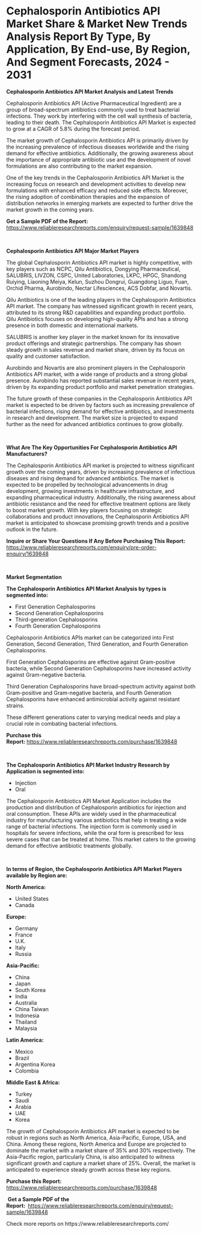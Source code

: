 <p><h1>Cephalosporin Antibiotics API Market Share & Market New Trends Analysis Report By Type, By Application, By End-use, By Region, And Segment Forecasts, 2024 - 2031</h1></p><p><strong>Cephalosporin Antibiotics API Market Analysis and Latest Trends</strong></p>
<p><p>Cephalosporin Antibiotics API (Active Pharmaceutical Ingredient) are a group of broad-spectrum antibiotics commonly used to treat bacterial infections. They work by interfering with the cell wall synthesis of bacteria, leading to their death. The Cephalosporin Antibiotics API Market is expected to grow at a CAGR of 5.8% during the forecast period.</p><p>The market growth of Cephalosporin Antibiotics API is primarily driven by the increasing prevalence of infectious diseases worldwide and the rising demand for effective antibiotics. Additionally, the growing awareness about the importance of appropriate antibiotic use and the development of novel formulations are also contributing to the market expansion.</p><p>One of the key trends in the Cephalosporin Antibiotics API Market is the increasing focus on research and development activities to develop new formulations with enhanced efficacy and reduced side effects. Moreover, the rising adoption of combination therapies and the expansion of distribution networks in emerging markets are expected to further drive the market growth in the coming years.</p></p>
<p><strong>Get a Sample PDF of the Report:&nbsp;</strong> <a href="https://www.reliableresearchreports.com/enquiry/request-sample/1639848">https://www.reliableresearchreports.com/enquiry/request-sample/1639848</a></p>
<p>&nbsp;</p>
<p><strong>Cephalosporin Antibiotics API Major Market Players</strong></p>
<p><p>The global Cephalosporin Antibiotics API market is highly competitive, with key players such as NCPC, Qilu Antibiotics, Dongying Pharmaceutical, SALUBRIS, LIVZON, CSPC, United Laboratories, LKPC, HPGC, Shandong Ruiying, Liaoning Meiya, Kelun, Suzhou Dongrui, Guangdong Liguo, Fuan, Orchid Pharma, Aurobindo, Nectar Lifesciences, ACS Dobfar, and Novartis.</p><p>Qilu Antibiotics is one of the leading players in the Cephalosporin Antibiotics API market. The company has witnessed significant growth in recent years, attributed to its strong R&D capabilities and expanding product portfolio. Qilu Antibiotics focuses on developing high-quality APIs and has a strong presence in both domestic and international markets.</p><p>SALUBRIS is another key player in the market known for its innovative product offerings and strategic partnerships. The company has shown steady growth in sales revenue and market share, driven by its focus on quality and customer satisfaction.</p><p>Aurobindo and Novartis are also prominent players in the Cephalosporin Antibiotics API market, with a wide range of products and a strong global presence. Aurobindo has reported substantial sales revenue in recent years, driven by its expanding product portfolio and market penetration strategies.</p><p>The future growth of these companies in the Cephalosporin Antibiotics API market is expected to be driven by factors such as increasing prevalence of bacterial infections, rising demand for effective antibiotics, and investments in research and development. The market size is projected to expand further as the need for advanced antibiotics continues to grow globally.</p></p>
<p>&nbsp;</p>
<p><strong>What Are The Key Opportunities For Cephalosporin Antibiotics API Manufacturers?</strong></p>
<p><p>The Cephalosporin Antibiotics API market is projected to witness significant growth over the coming years, driven by increasing prevalence of infectious diseases and rising demand for advanced antibiotics. The market is expected to be propelled by technological advancements in drug development, growing investments in healthcare infrastructure, and expanding pharmaceutical industry. Additionally, the rising awareness about antibiotic resistance and the need for effective treatment options are likely to boost market growth. With key players focusing on strategic collaborations and product innovations, the Cephalosporin Antibiotics API market is anticipated to showcase promising growth trends and a positive outlook in the future.</p></p>
<p><strong>Inquire or Share Your Questions If Any Before Purchasing This Report:</strong> <a href="https://www.reliableresearchreports.com/enquiry/pre-order-enquiry/1639848">https://www.reliableresearchreports.com/enquiry/pre-order-enquiry/1639848</a></p>
<p>&nbsp;</p>
<p><strong>Market Segmentation</strong></p>
<p><strong>The Cephalosporin Antibiotics API Market Analysis by types is segmented into:</strong></p>
<p><ul><li>First Generation Cephalosporins</li><li>Second Generation Cephalosporins</li><li>Third-generation Cephalosporins</li><li>Fourth Generation Cephalosporins</li></ul></p>
<p><p>Cephalosporin Antibiotics APIs market can be categorized into First Generation, Second Generation, Third Generation, and Fourth Generation Cephalosporins. </p><p>First Generation Cephalosporins are effective against Gram-positive bacteria, while Second Generation Cephalosporins have increased activity against Gram-negative bacteria. </p><p>Third Generation Cephalosporins have broad-spectrum activity against both Gram-positive and Gram-negative bacteria, and Fourth Generation Cephalosporins have enhanced antimicrobial activity against resistant strains. </p><p>These different generations cater to varying medical needs and play a crucial role in combating bacterial infections.</p></p>
<p><strong>Purchase this Report:&nbsp;</strong><a href="https://www.reliableresearchreports.com/purchase/1639848">https://www.reliableresearchreports.com/purchase/1639848</a></p>
<p>&nbsp;</p>
<p><strong>The Cephalosporin Antibiotics API Market Industry Research by Application is segmented into:</strong></p>
<p><ul><li>Injection</li><li>Oral</li></ul></p>
<p><p>The Cephalosporin Antibiotics API Market Application includes the production and distribution of Cephalosporin antibiotics for injection and oral consumption. These APIs are widely used in the pharmaceutical industry for manufacturing various antibiotics that help in treating a wide range of bacterial infections. The injection form is commonly used in hospitals for severe infections, while the oral form is prescribed for less severe cases that can be treated at home. This market caters to the growing demand for effective antibiotic treatments globally.</p></p>
<p>&nbsp;</p>
<p><strong>In terms of Region, the Cephalosporin Antibiotics API Market Players available by Region are:</strong></p>
<p>
    <p> <strong> North America: </strong>
        <ul>
            <li>United States</li>
            <li>Canada</li>
        </ul>
        </p> 
    <p> <strong> Europe: </strong>
        <ul>
            <li>Germany</li>
            <li>France</li>
            <li>U.K.</li>
            <li>Italy</li>
            <li>Russia</li>
        </ul>
        </p> 
    <p> <strong> Asia-Pacific: </strong>
        <ul>
            <li>China</li>
            <li>Japan</li>
            <li>South Korea</li>
            <li>India</li>
            <li>Australia</li>
            <li>China Taiwan</li>
            <li>Indonesia</li>
            <li>Thailand</li>
            <li>Malaysia</li>
        </ul>
        </p> 
    <p> <strong> Latin America: </strong>
        <ul>
            <li>Mexico</li>
            <li>Brazil</li>
            <li>Argentina Korea</li>
            <li>Colombia</li>
        </ul>
        </p> 
    <p> <strong> Middle East & Africa: </strong>
        <ul>
            <li>Turkey</li>
            <li>Saudi</li>
            <li>Arabia</li>
            <li>UAE</li>
            <li>Korea</li>
        </ul>
    </p>
    </p>
<p><p>The growth of Cephalosporin Antibiotics API market is expected to be robust in regions such as North America, Asia-Pacific, Europe, USA, and China. Among these regions, North America and Europe are projected to dominate the market with a market share of 35% and 30% respectively. The Asia-Pacific region, particularly China, is also anticipated to witness significant growth and capture a market share of 25%. Overall, the market is anticipated to experience steady growth across these key regions.</p></p>
<p><strong>Purchase this Report: </strong><a href="https://www.reliableresearchreports.com/purchase/1639848">https://www.reliableresearchreports.com/purchase/1639848</a></p>
<p>&nbsp;<strong>Get a Sample PDF of the Report:&nbsp;&nbsp;</strong><a href="https://www.reliableresearchreports.com/enquiry/request-sample/1639848">https://www.reliableresearchreports.com/enquiry/request-sample/1639848</a></p>
<p><strong></strong></p>
<p>Check more reports on https://www.reliableresearchreports.com/</p>